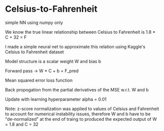 # Celsius-to-Fahrenheit
simple NN using numpy only

We know the true linear relationship between Celsius to Fahrenheit is 1.8 * C + 32 = F

I made a simple neural net to approximate this relation using Kaggle's Celsius to Fahrenheit dataset

Model structure is a scalar weight W and bias b

Forward pass -> W * C + b = F_pred

Mean squared error loss function

Back propogation from the partial derivatives of the MSE w.r.t. W and b

Update with learning hyperparameter alpha = 0.01

Note: z-score normalization was applied to values of Celsius and Fahrenheit to account for numerical instability issues, therefore W and b have to be "de-normalized" at the end of traing to produced the expected output of W = 1.8 and C = 32

